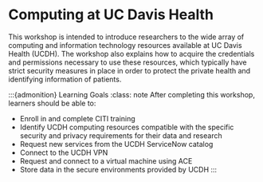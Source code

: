 # Computing at UC Davis Health

This workshop is intended to introduce researchers to the wide array of
computing and information technology resources available at UC Davis Health
(UCDH). The workshop also explains how to acquire the credentials and
permissions necessary to use these resources, which typically have strict
security measures in place in order to protect the private health and
identifying information of patients.


:::{admonition} Learning Goals
:class: note
After completing this workshop, learners should be able to:

* Enroll in and complete CITI training
* Identify UCDH computing resources compatible with the specific security and
  privacy requirements for their data and research
* Request new services from the UCDH ServiceNow catalog
* Connect to the UCDH VPN
* Request and connect to a virtual machine using ACE
* Store data in the secure environments provided by UCDH
:::
